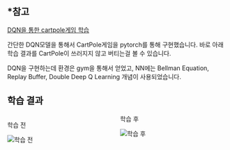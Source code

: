 ## *참고
<a href='https://lubiksss.github.io/ml/RL_cartpole/'>DQN을 통한 cartpole게임 학습</a>

간단한 DQN모델을 통해서 CartPole게임을 pytorch를 통해 구현했습니다. 바로 아래 학습 결과를 CartPole이 쓰러지지 않고 버티는걸 볼 수 있습니다.  

DQN을 구현하는데 환경은 gym을 통해서 얻었고, NN에는 Bellman Equation, Replay Buffer, Double Deep Q Learning 개념이 사용되었습니다.

## 학습 결과
<div style = 'column-count :2;'>
<p>학습 전</p>
<img src = 'https://user-images.githubusercontent.com/67966414/128750030-1efe42b4-9d27-4ebd-aef4-b2d92dc24253.gif' alt = '학습 전' style="margin-left: auto; margin-right: auto; display: block;">
<p>학습 후</p>
<img src = 'https://user-images.githubusercontent.com/67966414/128750009-61e1297e-1fcc-423b-a314-765f83a01db3.gif' alt = '학습 후' style="margin-left: auto; margin-right: auto; display: block;">
</div>